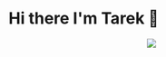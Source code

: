<h1>  Hi there I'm Tarek 👋 </h1>
<p align="center">
 <a href="https://www.linkedin.com/in/tarek-bakr-4b414721/"><img src="https://img.shields.io/badge/linkedin-My%20linkedIn%20Page-blue"/></a>
  </p>
<!--
**tfathy/tfathy** is a ✨ _special_ ✨ repository because its `README.md` (this file) appears on your GitHub profile.

Here are some ideas to get you started:

- 🔭 I’m currently working on ...
- 🌱 I’m currently learning Angular , Spring cloud, Spring boot microservices
- 👯 I’m looking to collaborate on ...
- 🤔 I’m looking for help with ...
- 💬 Ask me about ...
- 📫 How to reach me: ...
- 😄 Pronouns: ...
- ⚡ Fun fact: ...
-->
